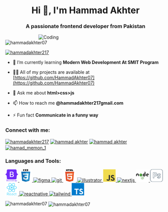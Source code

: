 

<h1 align="center">Hi 👋, I'm Hammad Akhter</h1>
<h3 align="center">A passionate frontend developer from Pakistan</h3>
<img align="right" alt="Coding" width="400" src="https://empirical-software.engineering/assets/images/developer.png">

<p align="left"> <img src="https://komarev.com/ghpvc/?username=hammadakhter07&label=Profile%20views&color=0e75b6&style=flat" alt="hammadakhter07" /> </p>

<p align="left"> <a href="https://twitter.com/hammadakhter217" target="blank"><img src="https://img.shields.io/twitter/follow/hammadakhter217?logo=twitter&style=for-the-badge" alt="hammadakhter217" /></a> </p>

- 🌱 I’m currently learning **Modern Web Development At SMIT Program**

- 👨‍💻 All of my projects are available at [https://github.com/HammadAkhter07](https://github.com/HammadAkhter07)

- 💬 Ask me about **html>css>js**

- 📫 How to reach me **@hammadakhter217gmail.com**

- ⚡ Fun fact **Communicate in a funny way**

<h3 align="left">Connect with me:</h3>
<p align="left">
<a href="https://twitter.com/hammadakhter217" target="blank"><img align="center" src="https://raw.githubusercontent.com/rahuldkjain/github-profile-readme-generator/master/src/images/icons/Social/twitter.svg" alt="hammadakhter217" height="30" width="40" /></a>
<a href="https://linkedin.com/in/hammad akhter" target="blank"><img align="center" src="https://raw.githubusercontent.com/rahuldkjain/github-profile-readme-generator/master/src/images/icons/Social/linked-in-alt.svg" alt="hammad akhter" height="30" width="40" /></a>
<a href="https://fb.com/hammad akhter" target="blank"><img align="center" src="https://raw.githubusercontent.com/rahuldkjain/github-profile-readme-generator/master/src/images/icons/Social/facebook.svg" alt="hammad akhter" height="30" width="40" /></a>
<a href="https://instagram.com/hamad_memon_1" target="blank"><img align="center" src="https://raw.githubusercontent.com/rahuldkjain/github-profile-readme-generator/master/src/images/icons/Social/instagram.svg" alt="hamad_memon_1" height="30" width="40" /></a>
</p>

<h3 align="left">Languages and Tools:</h3>
<p align="left"> <a href="https://getbootstrap.com" target="_blank" rel="noreferrer"> <img src="https://raw.githubusercontent.com/devicons/devicon/master/icons/bootstrap/bootstrap-plain-wordmark.svg" alt="bootstrap" width="40" height="40"/> </a> <a href="https://www.w3schools.com/css/" target="_blank" rel="noreferrer"> <img src="https://raw.githubusercontent.com/devicons/devicon/master/icons/css3/css3-original-wordmark.svg" alt="css3" width="40" height="40"/> </a> <a href="https://www.figma.com/" target="_blank" rel="noreferrer"> <img src="https://www.vectorlogo.zone/logos/figma/figma-icon.svg" alt="figma" width="40" height="40"/> </a> <a href="https://git-scm.com/" target="_blank" rel="noreferrer"> <img src="https://www.vectorlogo.zone/logos/git-scm/git-scm-icon.svg" alt="git" width="40" height="40"/> </a> <a href="https://www.w3.org/html/" target="_blank" rel="noreferrer"> <img src="https://raw.githubusercontent.com/devicons/devicon/master/icons/html5/html5-original-wordmark.svg" alt="html5" width="40" height="40"/> </a> <a href="https://www.adobe.com/in/products/illustrator.html" target="_blank" rel="noreferrer"> <img src="https://www.vectorlogo.zone/logos/adobe_illustrator/adobe_illustrator-icon.svg" alt="illustrator" width="40" height="40"/> </a> <a href="https://developer.mozilla.org/en-US/docs/Web/JavaScript" target="_blank" rel="noreferrer"> <img src="https://raw.githubusercontent.com/devicons/devicon/master/icons/javascript/javascript-original.svg" alt="javascript" width="40" height="40"/> </a> <a href="https://nextjs.org/" target="_blank" rel="noreferrer"> <img src="https://cdn.worldvectorlogo.com/logos/nextjs-2.svg" alt="nextjs" width="40" height="40"/> </a> <a href="https://nodejs.org" target="_blank" rel="noreferrer"> <img src="https://raw.githubusercontent.com/devicons/devicon/master/icons/nodejs/nodejs-original-wordmark.svg" alt="nodejs" width="40" height="40"/> </a> <a href="https://www.photoshop.com/en" target="_blank" rel="noreferrer"> <img src="https://raw.githubusercontent.com/devicons/devicon/master/icons/photoshop/photoshop-line.svg" alt="photoshop" width="40" height="40"/> </a> <a href="https://reactjs.org/" target="_blank" rel="noreferrer"> <img src="https://raw.githubusercontent.com/devicons/devicon/master/icons/react/react-original-wordmark.svg" alt="react" width="40" height="40"/> </a> <a href="https://reactnative.dev/" target="_blank" rel="noreferrer"> <img src="https://reactnative.dev/img/header_logo.svg" alt="reactnative" width="40" height="40"/> </a> <a href="https://tailwindcss.com/" target="_blank" rel="noreferrer"> <img src="https://www.vectorlogo.zone/logos/tailwindcss/tailwindcss-icon.svg" alt="tailwind" width="40" height="40"/> </a> <a href="https://www.typescriptlang.org/" target="_blank" rel="noreferrer"> <img src="https://raw.githubusercontent.com/devicons/devicon/master/icons/typescript/typescript-original.svg" alt="typescript" width="40" height="40"/> </a> </p>

<p><img align="left" src="https://github-readme-stats.vercel.app/api/top-langs?username=hammadakhter07&show_icons=true&locale=en&layout=compact" alt="hammadakhter07" /></p>

<p>&nbsp;<img align="center" src="https://github-readme-stats.vercel.app/api?username=hammadakhter07&show_icons=true&locale=en" alt="hammadakhter07" /></p>


